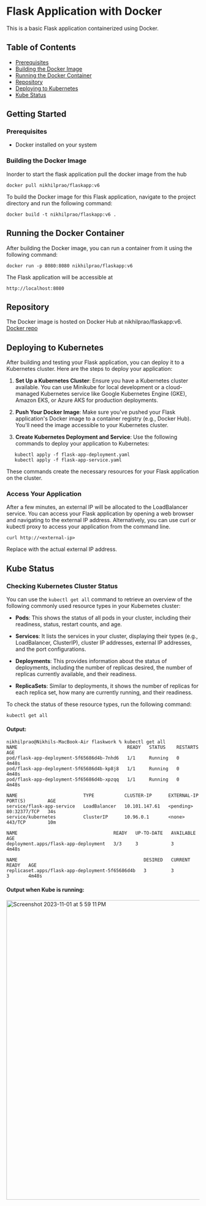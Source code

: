 # Flask Application with Docker
This is a basic Flask application containerized using Docker.

## Table of Contents
- [Prerequisites](#prerequisites)
- [Building the Docker Image](#building-the-docker-image)
- [Running the Docker Container](#running-the-docker-container)
- [Repository](#repository)
- [Deploying to Kubernetes](#deploying-to-kubernetes)
- [Kube Status](#kube-status)


## Getting Started

### Prerequisites

- Docker installed on your system

### Building the Docker Image

Inorder to start the flask application pull the docker image from the hub
```
docker pull nikhilprao/flaskapp:v6
```
To build the Docker image for this Flask application, navigate to the project directory and run the following command:
```
docker build -t nikhilprao/flaskapp:v6 .
```
## Running the Docker Container
After building the Docker image, you can run a container from it using the following command:

```
docker run -p 8080:8080 nikhilprao/flaskapp:v6
```
The Flask application will be accessible at
```
http://localhost:8080
```
## Repository
The Docker image is hosted on Docker Hub at nikhilprao/flaskapp:v6.
[Docker repo](https://hub.docker.com/repositories/nikhilprao)

## Deploying to Kubernetes

After building and testing your Flask application, you can deploy it to a Kubernetes cluster. Here are the steps to deploy your application:

1. **Set Up a Kubernetes Cluster**: Ensure you have a Kubernetes cluster available. You can use Minikube for local development or a cloud-managed Kubernetes service like Google Kubernetes Engine (GKE), Amazon EKS, or Azure AKS for production deployments.

2. **Push Your Docker Image**: Make sure you've pushed your Flask application's Docker image to a container registry (e.g., Docker Hub). You'll need the image accessible to your Kubernetes cluster.

3. **Create Kubernetes Deployment and Service**: Use the following commands to deploy your application to Kubernetes:

```shell
   kubectl apply -f flask-app-deployment.yaml
   kubectl apply -f flask-app-service.yaml
```

These commands create the necessary resources for your Flask application on the cluster.

### Access Your Application
After a few minutes, an external IP will be allocated to the LoadBalancer service. You can access your Flask application by opening a web browser and navigating to the external IP address. Alternatively, you can use curl or kubectl proxy to access your application from the command line.
```
curl http://<external-ip>
```
Replace <external-ip> with the actual external IP address.

## Kube Status

### Checking Kubernetes Cluster Status

You can use the `kubectl get all` command to retrieve an overview of the following commonly used resource types in your Kubernetes cluster:

- **Pods**: This shows the status of all pods in your cluster, including their readiness, status, restart counts, and age.

- **Services**: It lists the services in your cluster, displaying their types (e.g., LoadBalancer, ClusterIP), cluster IP addresses, external IP addresses, and the port configurations.

- **Deployments**: This provides information about the status of deployments, including the number of replicas desired, the number of replicas currently available, and their readiness.

- **ReplicaSets**: Similar to deployments, it shows the number of replicas for each replica set, how many are currently running, and their readiness.

To check the status of these resource types, run the following command:

```shell
kubectl get all
```
#### Output:
```console
nikhilprao@Nikhils-MacBook-Air flaskwork % kubectl get all
NAME                                        READY   STATUS    RESTARTS   AGE
pod/flask-app-deployment-5f65686d4b-7nhd6   1/1     Running   0          4m48s
pod/flask-app-deployment-5f65686d4b-kp8j8   1/1     Running   0          4m48s
pod/flask-app-deployment-5f65686d4b-xpzqq   1/1     Running   0          4m48s

NAME                        TYPE           CLUSTER-IP      EXTERNAL-IP   PORT(S)        AGE
service/flask-app-service   LoadBalancer   10.101.147.61   <pending>     80:32377/TCP   34s
service/kubernetes          ClusterIP      10.96.0.1       <none>        443/TCP        10m

NAME                                   READY   UP-TO-DATE   AVAILABLE   AGE
deployment.apps/flask-app-deployment   3/3     3            3           4m48s

NAME                                              DESIRED   CURRENT   READY   AGE
replicaset.apps/flask-app-deployment-5f65686d4b   3         3         3       4m48s

```
#### Output when Kube is running:
<img width="782" alt="Screenshot 2023-11-01 at 5 59 11 PM" src="https://github.com/nikhil9066/flaskwork/assets/36182930/993e5825-118d-4ead-b795-4e238d3c42e7">
